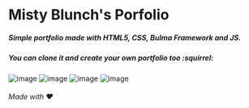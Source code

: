 # Misty Blunch's Porfolio

##### Simple portfolio made with HTML5, CSS, Bulma Framework and JS.
##### You can clone it and create your own portfolio too :squirrel:


![image](https://github.com/MistyBlunch/mistyblunch.github.io/assets/29315728/be23437a-84d6-4e47-958e-61985b43390c)
![image](https://github.com/MistyBlunch/mistyblunch.github.io/assets/29315728/4d07b0df-cf29-427c-b80f-bc5869b49b8c)
![image](https://github.com/MistyBlunch/mistyblunch.github.io/assets/29315728/c84e76ff-caf1-433f-9780-da3fcd1484bc)
![image](https://github.com/MistyBlunch/mistyblunch.github.io/assets/29315728/23e9373e-e378-4d8a-8239-adab71992fe6)


###### Made with :heart:
